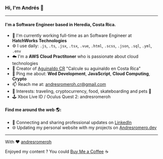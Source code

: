 ### Hi, I'm Andrés 👋
---

#### I'm a Software Engineer based in Heredia, Costa Rica.

- 🏢 I'm currently working full-time as an Software Engineer at **HatchWorks Technologies**
- ⚙️ I use daily: `.js`, `.ts`, `.jsx`, `.tsx`, `.vue`, `.html`, `.scss`, `.json`, `.sql`, `.yml`, `.env`
- ☁️ I'm a **AWS Cloud Practitoner** who is passionate about cloud technologies
- 🔨 Creator of [Aguinaldo CR](https://www.aguinaldocr.xyz/) "Calcule su aguinaldo en Costa Rica"
- 💬 Ping me about: **Wed Development**, **JavaScript**, **Cloud Computing**, **Crypto**
- 📫 Reach me at: andresromeroh.cr@gmail.com
- 🚀 Interests: traveling, cryptocurrency, food, skateboarding and pets 🐶
- 🕹 Xbox Live ID / Oculus Quest 2: andresromeroh

#### Find me around the web 🌎:
- 💼 Connecting and sharing professional updates on <a href="https://www.linkedin.com/in/andresromeroh/">LinkedIn</a>
- 🌐 Updating my personal website with my projects on <a href="https://andresromero.dev/">Andresromero.dev</a>


---

With ❤️ [andresromeroh](https://andresromero.dev/)

Enjoyed my content ? You could [Buy Me a Coffee](https://www.buymeacoffee.com/andresromeroh) ☕️
